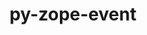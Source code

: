 ---
title: "py-zope-event"
layout: cache
categories: [package, develop-2024-12-29]
meta: {"versions": ["5.0"], "compilers": ["gcc@=11.1.0", "gcc@=11.4.0", "gcc@=9.4.0", "oneapi@=2024.2.1"], "oss": ["ubuntu20.04", "ubuntu22.04"], "platforms": ["linux"], "targets": ["neoverse_v2", "ppc64le", "x86_64_v3"], "stacks": ["data-vis-sdk", "e4s", "e4s-neoverse-v2", "e4s-oneapi", "e4s-power", "root"], "num_specs": 14, "num_specs_by_stack": {"e4s-power": 3, "root": 14, "data-vis-sdk": 1, "e4s-neoverse-v2": 3, "e4s": 3, "e4s-oneapi": 4}}
spec_details: [{"hash": "g5v724ugd27tvvg7flhjjprf2muikmdn", "compiler": "gcc@=9.4.0", "versions": ["5.0"], "os": "ubuntu20.04", "platform": "linux", "target": "ppc64le", "variants": ["build_system=python_pip"], "stacks": ["e4s-power", "root"], "size": "-", "tarball": "https://binaries.spack.io/develop-2024-12-29/build_cache/linux-ubuntu20.04-ppc64le/gcc-9.4.0/py-zope-event-5.0/linux-ubuntu20.04-ppc64le-gcc-9.4.0-py-zope-event-5.0-g5v724ugd27tvvg7flhjjprf2muikmdn.spack"}, {"hash": "7v4hzvtzvqc6lhuun35v7cn3hi3gtvhm", "compiler": "gcc@=9.4.0", "versions": ["5.0"], "os": "ubuntu20.04", "platform": "linux", "target": "ppc64le", "variants": ["build_system=python_pip"], "stacks": ["e4s-power", "root"], "size": "-", "tarball": "https://binaries.spack.io/develop-2024-12-29/build_cache/linux-ubuntu20.04-ppc64le/gcc-9.4.0/py-zope-event-5.0/linux-ubuntu20.04-ppc64le-gcc-9.4.0-py-zope-event-5.0-7v4hzvtzvqc6lhuun35v7cn3hi3gtvhm.spack"}, {"hash": "v3m2ufjm53mqf65u3yop5h4qwwvfi6lv", "compiler": "gcc@=9.4.0", "versions": ["5.0"], "os": "ubuntu20.04", "platform": "linux", "target": "ppc64le", "variants": ["build_system=python_pip"], "stacks": ["e4s-power", "root"], "size": "-", "tarball": "https://binaries.spack.io/develop-2024-12-29/build_cache/linux-ubuntu20.04-ppc64le/gcc-9.4.0/py-zope-event-5.0/linux-ubuntu20.04-ppc64le-gcc-9.4.0-py-zope-event-5.0-v3m2ufjm53mqf65u3yop5h4qwwvfi6lv.spack"}, {"hash": "yzlz4urj2tsscrp7w4noqksgqwyk46tv", "compiler": "gcc@=11.1.0", "versions": ["5.0"], "os": "ubuntu20.04", "platform": "linux", "target": "x86_64_v3", "variants": ["build_system=python_pip"], "stacks": ["root", "data-vis-sdk"], "size": "-", "tarball": "https://binaries.spack.io/develop-2024-12-29/build_cache/linux-ubuntu20.04-x86_64_v3/gcc-11.1.0/py-zope-event-5.0/linux-ubuntu20.04-x86_64_v3-gcc-11.1.0-py-zope-event-5.0-yzlz4urj2tsscrp7w4noqksgqwyk46tv.spack"}, {"hash": "mhjj67shaf7wbwzap4qmlkvcrcf6vow6", "compiler": "gcc@=11.4.0", "versions": ["5.0"], "os": "ubuntu22.04", "platform": "linux", "target": "neoverse_v2", "variants": ["build_system=python_pip"], "stacks": ["root", "e4s-neoverse-v2"], "size": "-", "tarball": "https://binaries.spack.io/develop-2024-12-29/build_cache/linux-ubuntu22.04-neoverse_v2/gcc-11.4.0/py-zope-event-5.0/linux-ubuntu22.04-neoverse_v2-gcc-11.4.0-py-zope-event-5.0-mhjj67shaf7wbwzap4qmlkvcrcf6vow6.spack"}, {"hash": "it2mlvsmo64ded7oqiwoyhbddtytoxi3", "compiler": "gcc@=11.4.0", "versions": ["5.0"], "os": "ubuntu22.04", "platform": "linux", "target": "neoverse_v2", "variants": ["build_system=python_pip"], "stacks": ["root", "e4s-neoverse-v2"], "size": "-", "tarball": "https://binaries.spack.io/develop-2024-12-29/build_cache/linux-ubuntu22.04-neoverse_v2/gcc-11.4.0/py-zope-event-5.0/linux-ubuntu22.04-neoverse_v2-gcc-11.4.0-py-zope-event-5.0-it2mlvsmo64ded7oqiwoyhbddtytoxi3.spack"}, {"hash": "aog4rpqmcupr6u352newfx67wnomb26g", "compiler": "gcc@=11.4.0", "versions": ["5.0"], "os": "ubuntu22.04", "platform": "linux", "target": "neoverse_v2", "variants": ["build_system=python_pip"], "stacks": ["root", "e4s-neoverse-v2"], "size": "-", "tarball": "https://binaries.spack.io/develop-2024-12-29/build_cache/linux-ubuntu22.04-neoverse_v2/gcc-11.4.0/py-zope-event-5.0/linux-ubuntu22.04-neoverse_v2-gcc-11.4.0-py-zope-event-5.0-aog4rpqmcupr6u352newfx67wnomb26g.spack"}, {"hash": "plcjomkiensaolq2vrpkjrmiyvny2xnz", "compiler": "gcc@=11.4.0", "versions": ["5.0"], "os": "ubuntu22.04", "platform": "linux", "target": "x86_64_v3", "variants": ["build_system=python_pip"], "stacks": ["root", "e4s"], "size": "-", "tarball": "https://binaries.spack.io/develop-2024-12-29/build_cache/linux-ubuntu22.04-x86_64_v3/gcc-11.4.0/py-zope-event-5.0/linux-ubuntu22.04-x86_64_v3-gcc-11.4.0-py-zope-event-5.0-plcjomkiensaolq2vrpkjrmiyvny2xnz.spack"}, {"hash": "4ddnu2yjf3dmcs7fzftsk2t6cgpph5zr", "compiler": "gcc@=11.4.0", "versions": ["5.0"], "os": "ubuntu22.04", "platform": "linux", "target": "x86_64_v3", "variants": ["build_system=python_pip"], "stacks": ["root", "e4s"], "size": "-", "tarball": "https://binaries.spack.io/develop-2024-12-29/build_cache/linux-ubuntu22.04-x86_64_v3/gcc-11.4.0/py-zope-event-5.0/linux-ubuntu22.04-x86_64_v3-gcc-11.4.0-py-zope-event-5.0-4ddnu2yjf3dmcs7fzftsk2t6cgpph5zr.spack"}, {"hash": "kw6bh62ilohhewbnjfspsk6w7kmezy2t", "compiler": "gcc@=11.4.0", "versions": ["5.0"], "os": "ubuntu22.04", "platform": "linux", "target": "x86_64_v3", "variants": ["build_system=python_pip"], "stacks": ["root", "e4s"], "size": "-", "tarball": "https://binaries.spack.io/develop-2024-12-29/build_cache/linux-ubuntu22.04-x86_64_v3/gcc-11.4.0/py-zope-event-5.0/linux-ubuntu22.04-x86_64_v3-gcc-11.4.0-py-zope-event-5.0-kw6bh62ilohhewbnjfspsk6w7kmezy2t.spack"}, {"hash": "rfeeqqwzoulwkxexfdsr6yxjipd2vrq2", "compiler": "oneapi@=2024.2.1", "versions": ["5.0"], "os": "ubuntu22.04", "platform": "linux", "target": "x86_64_v3", "variants": ["build_system=python_pip"], "stacks": ["e4s-oneapi", "root"], "size": "-", "tarball": "https://binaries.spack.io/develop-2024-12-29/build_cache/linux-ubuntu22.04-x86_64_v3/oneapi-2024.2.1/py-zope-event-5.0/linux-ubuntu22.04-x86_64_v3-oneapi-2024.2.1-py-zope-event-5.0-rfeeqqwzoulwkxexfdsr6yxjipd2vrq2.spack"}, {"hash": "pj2hyd3nx3pgrl7gce745jlwwlbgaake", "compiler": "oneapi@=2024.2.1", "versions": ["5.0"], "os": "ubuntu22.04", "platform": "linux", "target": "x86_64_v3", "variants": ["build_system=python_pip"], "stacks": ["e4s-oneapi", "root"], "size": "-", "tarball": "https://binaries.spack.io/develop-2024-12-29/build_cache/linux-ubuntu22.04-x86_64_v3/oneapi-2024.2.1/py-zope-event-5.0/linux-ubuntu22.04-x86_64_v3-oneapi-2024.2.1-py-zope-event-5.0-pj2hyd3nx3pgrl7gce745jlwwlbgaake.spack"}, {"hash": "2l7pzui6dlnqzk37vwdofchbz6dp4kc6", "compiler": "oneapi@=2024.2.1", "versions": ["5.0"], "os": "ubuntu22.04", "platform": "linux", "target": "x86_64_v3", "variants": ["build_system=python_pip"], "stacks": ["e4s-oneapi", "root"], "size": "-", "tarball": "https://binaries.spack.io/develop-2024-12-29/build_cache/linux-ubuntu22.04-x86_64_v3/oneapi-2024.2.1/py-zope-event-5.0/linux-ubuntu22.04-x86_64_v3-oneapi-2024.2.1-py-zope-event-5.0-2l7pzui6dlnqzk37vwdofchbz6dp4kc6.spack"}, {"hash": "sgq3ttozcnpxuqkwszrzjiu2ckl7mt7f", "compiler": "oneapi@=2024.2.1", "versions": ["5.0"], "os": "ubuntu22.04", "platform": "linux", "target": "x86_64_v3", "variants": ["build_system=python_pip"], "stacks": ["e4s-oneapi", "root"], "size": "-", "tarball": "https://binaries.spack.io/develop-2024-12-29/build_cache/linux-ubuntu22.04-x86_64_v3/oneapi-2024.2.1/py-zope-event-5.0/linux-ubuntu22.04-x86_64_v3-oneapi-2024.2.1-py-zope-event-5.0-sgq3ttozcnpxuqkwszrzjiu2ckl7mt7f.spack"}]
---